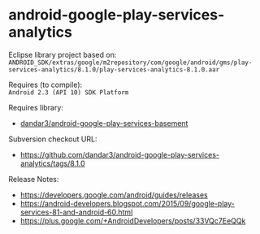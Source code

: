 android-google-play-services-analytics
======================================

Eclipse library project based on:<br/>
`ANDROID_SDK/extras/google/m2repository/com/google/android/gms/play-services-analytics/8.1.0/play-services-analytics-8.1.0.aar`

Requires (to compile):<br/>
`Android 2.3 (API 10) SDK Platform`

Requires library:<br/>
* [dandar3/android-google-play-services-basement](https://github.com/dandar3/android-google-play-services-basement/)

Subversion checkout URL:<br/>
* https://github.com/dandar3/android-google-play-services-analytics/tags/8.1.0

Release Notes:<br/>
* https://developers.google.com/android/guides/releases
* https://android-developers.blogspot.com/2015/09/google-play-services-81-and-android-60.html
* https://plus.google.com/+AndroidDevelopers/posts/33VQc7EeQQk